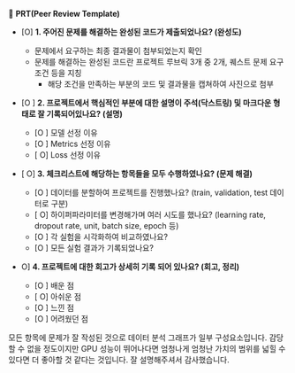 🔑 **PRT(Peer Review Template)**

- [O]  **1. 주어진 문제를 해결하는 완성된 코드가 제출되었나요? (완성도)**
    - 문제에서 요구하는 최종 결과물이 첨부되었는지 확인
    - 문제를 해결하는 완성된 코드란 프로젝트 루브릭 3개 중 2개, 
    퀘스트 문제 요구조건 등을 지칭
        - 해당 조건을 만족하는 부분의 코드 및 결과물을 캡쳐하여 사진으로 첨부

- [O ]  **2. 프로젝트에서 핵심적인 부분에 대한 설명이 주석(닥스트링) 및 마크다운 형태로 잘 기록되어있나요? (설명)**
    - [O ]  모델 선정 이유
    - [O ]  Metrics 선정 이유
    - [ O]  Loss 선정 이유

- [ O]  **3. 체크리스트에 해당하는 항목들을 모두 수행하였나요? (문제 해결)**
    - [O ]  데이터를 분할하여 프로젝트를 진행했나요? (train, validation, test 데이터로 구분)
    - [ O]  하이퍼파라미터를 변경해가며 여러 시도를 했나요? (learning rate, dropout rate, unit, batch size, epoch 등)
    - [O ]  각 실험을 시각화하여 비교하였나요?
    - [O ]  모든 실험 결과가 기록되었나요?

-  O]  **4. 프로젝트에 대한 회고가 상세히 기록 되어 있나요? (회고, 정리)**
    - [O ]  배운 점
    - [ O]  아쉬운 점
    - [O ]  느낀 점
    - [O ]  어려웠던 점

모든 항목에 문제가 잘 작성된 것으로 데이터 분석 그래프가 일부 구성요소입니다.
감당할 수 없을 정도이지만 GPU 성능이 뛰어나다면 엄청나게 엄청난 가치의 범위를 넓힐 수 있다면 더 좋아할 것 같다는 것입니다.
잘 설명해주셔서 감사했습니다.
